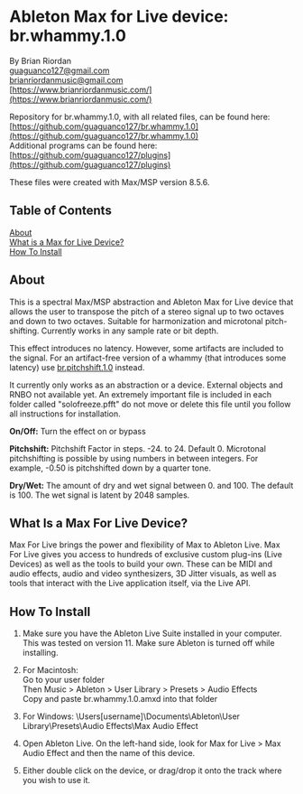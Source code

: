 # Ableton Max for Live device: br.whammy.1.0  
   
By Brian Riordan  
[guaguanco127@gmail.com](mailto:guaguanco127@gmail.com)  
[brianriordanmusic@gmail.com](mailto:brianriordanmusic@gmail.com)  
[https://www.brianriordanmusic.com/](https://www.brianriordanmusic.com/) 
  
Repository for br.whammy.1.0, with all related files, can be found here: [https://github.com/guaguanco127/br.whammy.1.0](https://github.com/guaguanco127/br.whammy.1.0)  
Additional programs can be found here: [https://github.com/guaguanco127/plugins](https://github.com/guaguanco127/plugins)

These files were created with Max/MSP version 8.5.6. 

## Table of Contents 

[About](#About)  
[What is a Max for Live Device?](#M4L)  
[How To Install](#Install)  

## <a name="About"></a>About

This is a spectral Max/MSP abstraction and Ableton Max for Live device that allows the user to transpose the pitch of a stereo signal up to two octaves and down to two octaves. Suitable for harmonization and microtonal pitch-shifting. Currently works in any sample rate or bit depth.

This effect introduces no latency. However, some artifacts are included to the signal. For an artifact-free version of a whammy (that introduces some latency) use [br.pitchshift.1.0](https://github.com/guaguanco127/br.pitchshift.1.0) instead.  

It currently only works as an abstraction or a device. External objects and RNBO not available yet. An extremely important file is included in each folder called "solofreeze.pfft" do not move or delete this file until you follow all instructions for installation. 

**On/Off:** Turn the effect on or bypass
  
**Pitchshift:** Pitchshift Factor in steps. -24. to 24. Default 0. Microtonal pitchshifting is possible by using numbers in between integers. For example, -0.50 is pitchshifted down by a quarter tone.   

**Dry/Wet:** The amount of dry and wet signal between 0. and 100. The default is 100. The wet signal is latent by 2048 samples. 



## <a name="M4L"></a>What Is a Max For Live Device?

Max For Live brings the power and flexibility of Max to Ableton Live. Max For Live gives you access to hundreds of exclusive custom plug-ins (Live Devices) as well as the tools to build your own. These can be MIDI and audio effects, audio and video synthesizers, 3D Jitter visuals, as well as tools that interact with the Live application itself, via the Live API.

## <a name="Install"></a>How To Install

1. Make sure you have the Ableton Live Suite installed in your computer. This was tested on version 11. Make sure Ableton is turned off while installing. 

2. For Macintosh:  
Go to your user folder  
Then Music > Ableton > User Library > Presets > Audio Effects  
Copy and paste br.whammy.1.0.amxd into that folder

3. For Windows: \Users\[username]\Documents\Ableton\User Library\Presets\Audio Effects\Max Audio Effect  
  
4. Open Ableton Live. On the left-hand side, look for Max for Live > Max Audio Effect and then the name of this device.

5. Either double click on the device, or drag/drop it onto the track where you wish to use it.  
    



 





